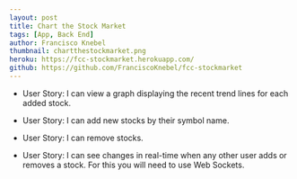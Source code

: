 ```yaml
---
layout: post
title: Chart the Stock Market
tags: [App, Back End]
author: Francisco Knebel
thumbnail: chartthestockmarket.png
heroku: https://fcc-stockmarket.herokuapp.com/
github: https://github.com/FranciscoKnebel/fcc-stockmarket
---
```


- User Story: I can view a graph displaying the recent trend lines for each added stock.

- User Story: I can add new stocks by their symbol name.

- User Story: I can remove stocks.

- User Story: I can see changes in real-time when any other user adds or removes a stock. For this you will need to use Web Sockets.
